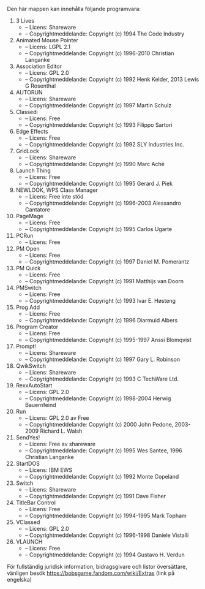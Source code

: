 ﻿Den här mappen kan innehålla följande programvara:

1. 3 Lives
   - – Licens: Shareware
   - – Copyrightmeddelande: Copyright (c) 1994 The Code Industry
2. Animated Mouse Pointer
   - – Licens: LGPL 2.1
   - – Copyrightmeddelande: Copyright (c) 1996-2010 Christian Langanke
3. Association Editor
   - – Licens: GPL 2.0
   - – Copyrightmeddelande: Copyright (c) 1992 Henk Kelder, 2013 Lewis G Rosenthal
4. AUTORUN
   - – Licens: Shareware
   - – Copyrightmeddelande: Copyright (c) 1997 Martin Schulz
5. Classedi
   - – Licens: Free
   - – Copyrightmeddelande: Copyright (c) 1993 Filippo Sartori
6. Edge Effects
   - – Licens: Free
   - – Copyrightmeddelande: Copyright (c) 1992 SLY Industries Inc.
7. GridLock
   - – Licens: Shareware
   - – Copyrightmeddelande: Copyright (c) 1990 Marc Aché
8. Launch Thing
   - – Licens: Free
   - – Copyrightmeddelande: Copyright (c) 1995 Gerard J. Piek
9. NEWLOOK, WPS Class Manager
   - – Licens: Free inte stöd
   - – Copyrightmeddelande: Copyright (c) 1996-2003 Alessandro Cantatore
10. PageMage
    - – Licens: Free
    - – Copyrightmeddelande: Copyright (c) 1995 Carlos Ugarte
11. PCRun
    - – Licens: Free
12. PM Open
    - – Licens: Free
    - – Copyrightmeddelande: Copyright (c) 1997 Daniel M. Pomerantz
13. PM Quick
    - – Licens: Free
    - – Copyrightmeddelande: Copyright (c) 1991 Matthijs van Doorn
14. PMSwitch
    - – Licens: Free
    - – Copyrightmeddelande: Copyright (c) 1993 Ivar E. Høsteng
15. Prog Add
    - – Licens: Free
    - – Copyrightmeddelande: Copyright (c) 1996 Diarmuid Albers
16. Program Creator
    - – Licens: Free
    - – Copyrightmeddelande: Copyright (c) 1995-1997 Anssi Blomqvist
17. Prompt!
    - – Licens: Shareware
    - – Copyrightmeddelande: Copyright (c) 1997 Gary L. Robinson
18. QwikSwitch
    - – Licens: Shareware
    - – Copyrightmeddelande: Copyright (c) 1993 C TechWare Ltd.
19. RexxAutoStart
    - – Licens: GPL 2.0
    - – Copyrightmeddelande: Copyright (c) 1998-2004 Herwig Bauernfeind
20. Run
    - – Licens: GPL 2.0 av Free
    - – Copyrightmeddelande: Copyright (c) 2000 John Pedone, 2003-2009 Richard L. Walsh
21. SendYes!
    - – Licens: Free av shareware
    - – Copyrightmeddelande: Copyright (c) 1995 Wes Santee, 1996 Christian Langanke
22. StartDOS
    - – Licens: IBM EWS
    - – Copyrightmeddelande: Copyright (c) 1992 Monte Copeland
23. Switch
    - – Licens: Shareware
    - – Copyrightmeddelande: Copyright (c) 1991 Dave Fisher
24. TitleBar Control
    - – Licens: Free
    - – Copyrightmeddelande: Copyright (c) 1994-1995 Mark Topham
25. VClassed
    - – Licens: GPL 2.0
    - – Copyrightmeddelande: Copyright (c) 1996-1998 Daniele Vistalli
26. VLAUNCH
    - – Licens: Free
    - – Copyrightmeddelande: Copyright (c) 1994 Gustavo H. Verdun

För fullständig juridisk information, bidragsgivare och listor översättare, vänligen besök https://bobsgame.fandom.com/wiki/Extras (link på engelska)
